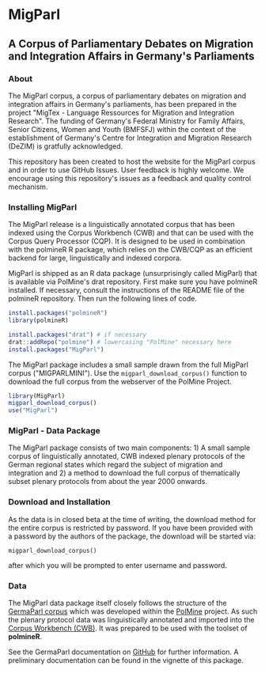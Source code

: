 # MigParl

## A Corpus of Parliamentary Debates on Migration and Integration Affairs in Germany's Parliaments

### About

The MigParl corpus, a corpus of parliamentary debates on migration and integration affairs in Germany's parliaments, has been 
prepared in the project "MigTex - Language Ressources for Migration and Integration Research". The funding of Germany's Federal
Ministry for Family Affairs, Senior Citizens, Women and Youth (BMFSFJ) within the context of the establishment of Germany's
Centre for Integration and Migration Research (DeZIM) is gratfully acknowledged.

This repository has been created to host the website for the MigParl corpus and in order to use GitHub Issues. User feedback is
highly welcome. We encourage using this repository's issues as a feedback and quality control mechanism.


### Installing MigParl

The MigParl release is a linguistically annotated corpus that has been indexed using the Corpus Workbench (CWB) and that can be
used with the Corpus Query Processor (CQP). It is designed to be used in combination with the polmineR R package, which relies
on the CWB/CQP as an efficient backend for large, linguistically and indexed corpora.

MigParl is shipped as an R data package (unsurprisingly called MigParl) that is available via PolMine's drat repository. First
make sure you  have polmineR installed. If necessary, consult the instructions of the README file of the polmineR repository.
Then run the following lines of code.

```r
install.packages("polmineR")
library(polmineR)

install.packages("drat") # if necessary
drat::addRepo("polmine") # lowercasing "PolMine" necessary here
install.packages("MigParl")
```

The MigParl package includes a small sample drawn from the full MigParl corpus ("MIGPARLMINI"). Use the `migparl_download_corpus()`
function to download the full corpus from the webserver of the PolMine Project.

```r
library(MigParl)
migparl_download_corpus()
use("MigParl")
``` 



### MigParl - Data Package

The MigParl package consists of two main components: 1) A small sample corpus of linguistically annotated, CWB indexed plenary protocols of the German regional states which regard the subject of migration and integration and 2) a method to download the full corpus of thematically subset plenary protocols from about the year 2000 onwards.

### Download and Installation

As the data is in closed beta at the time of writing, the download method for the entire corpus is restricted by password. If you have been provided with a password by the authors of the package, the download will be started via:

```{r}
migparl_download_corpus()
```

after which you will be prompted to enter username and password. 

### Data 

The MigParl data package itself closely follows the structure of the [GermaParl corpus](https://github.com/PolMine/GermaParl) which was developed within the [PolMine](https://polmine.github.io) project. As such the plenary protocol data was linguistically annotated and imported into the [Corpus Workbench (CWB)](http://cwb.sourceforge.net). It was prepared to be used with the toolset of **polmineR**.

See the GermaParl documentation on [GitHub](https://github.com/PolMine/GermaParl) for further information. A preliminary documentation can be found in the vignette of this package.